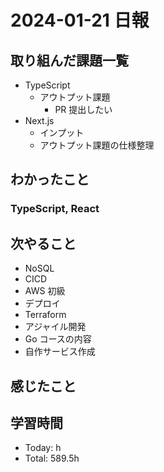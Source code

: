 # 2024-01-21 日報

## 取り組んだ課題一覧

- TypeScript
  - アウトプット課題
    - PR 提出したい
- Next.js
  - インプット
  - アウトプット課題の仕様整理

## わかったこと

### TypeScript, React

## 次やること

- NoSQL
- CICD
- AWS 初級
- デプロイ
- Terraform
- アジャイル開発
- Go コースの内容
- 自作サービス作成

## 感じたこと

## 学習時間

- Today: h
- Total: 589.5h
